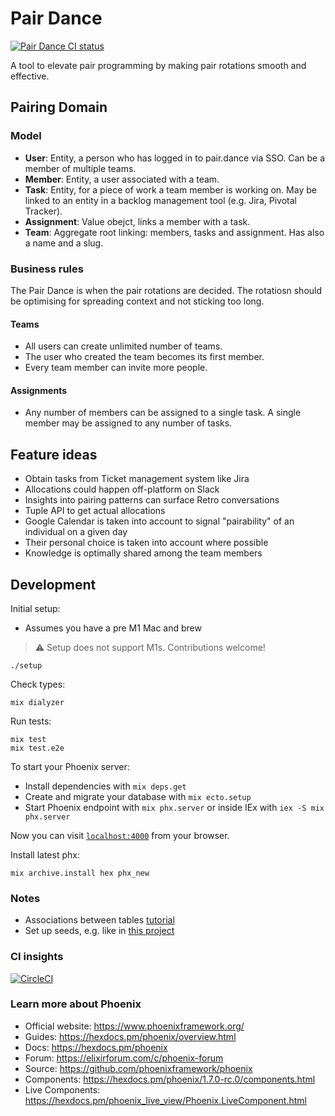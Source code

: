 # Pair Dance

[![Pair Dance CI status](https://circleci.com/gh/TresAmigosLtd/pair_dance.svg?style=svg)](https://app.circleci.com/pipelines/github/TresAmigosLtd/pair_dance)

A tool to elevate pair programming by making pair rotations smooth and effective.

## Pairing Domain

### Model

- **User**: Entity, a person who has logged in to pair.dance via SSO. Can be a member of multiple teams.
- **Member**: Entity, a user associated with a team.
- **Task**: Entity, for a piece of work a team member is working on. May be linked to an entity in a backlog management
  tool (e.g. Jira, Pivotal Tracker).
- **Assignment**: Value obejct, links a member with a task.
- **Team**: Aggregate root linking: members, tasks and assignment. Has also a name and a slug.

### Business rules

The Pair Dance is when the pair rotations are decided. The rotatiosn should be optimising for spreading context and not
sticking too long.

#### Teams

- All users can create unlimited number of teams.
- The user who created the team becomes its first member.
- Every team member can invite more people.

#### Assignments

- Any number of members can be assigned to a single task. A single member may be assigned to any number of tasks.

## Feature ideas

- Obtain tasks from Ticket management system like Jira
- Allocations could happen off-platform on Slack
- Insights into pairing patterns can surface Retro conversations
- Tuple API to get actual allocations
- Google Calendar is taken into account to signal "pairability" of an individual on a given day
- Their personal choice is taken into account where possible
- Knowledge is optimally shared among the team members

## Development

Initial setup:

- Assumes you have a pre M1 Mac and brew

> ⚠️ Setup does not support M1s. Contributions welcome!

```
./setup
```

Check types:

```shell
mix dialyzer
```

Run tests:

```shell
mix test
mix test.e2e
```

To start your Phoenix server:

- Install dependencies with `mix deps.get`
- Create and migrate your database with `mix ecto.setup`
- Start Phoenix endpoint with `mix phx.server` or inside IEx with `iex -S mix phx.server`

Now you can visit [`localhost:4000`](http://localhost:4000) from your browser.

Install latest phx:

```
mix archive.install hex phx_new
```

### Notes

- Associations between tables [tutorial](https://alchemist.camp/episodes/ecto-beginner-basic-associations)
- Set up seeds, e.g. like in [this project](https://github.com/space-rocket/Elixir-Phoenix-Foreign-Key-Example)

### CI insights

[![CircleCI](https://dl.circleci.com/insights-snapshot/gh/TresAmigosLtd/pair_dance/main/build/badge.svg?window=30d)](https://app.circleci.com/insights/github/TresAmigosLtd/pair_dance/workflows/build/overview?branch=main&reporting-window=last-30-days&insights-snapshot=true)

### Learn more about Phoenix

- Official website: https://www.phoenixframework.org/
- Guides: https://hexdocs.pm/phoenix/overview.html
- Docs: https://hexdocs.pm/phoenix
- Forum: https://elixirforum.com/c/phoenix-forum
- Source: https://github.com/phoenixframework/phoenix
- Components: https://hexdocs.pm/phoenix/1.7.0-rc.0/components.html
- Live Components: https://hexdocs.pm/phoenix_live_view/Phoenix.LiveComponent.html
